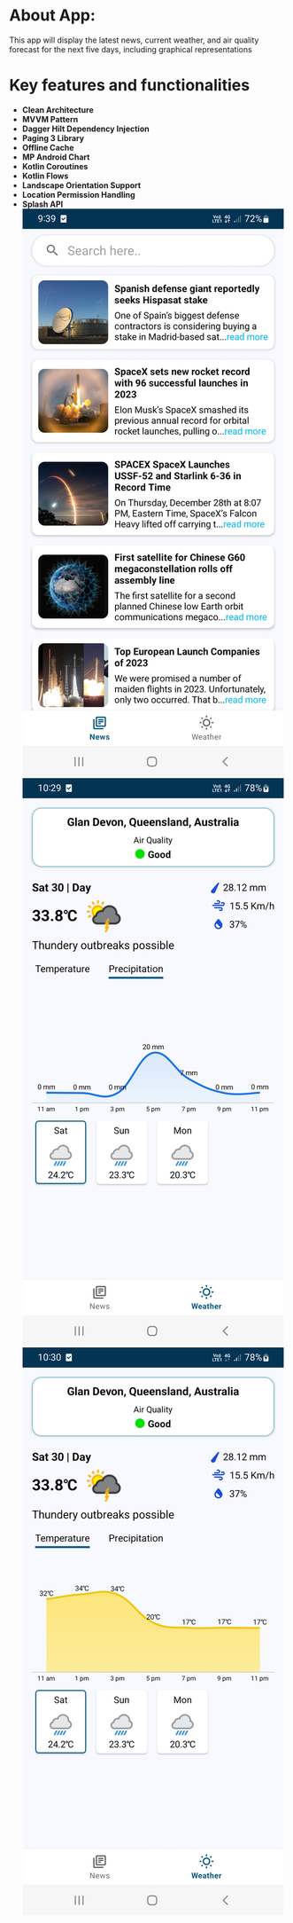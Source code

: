 # About App:
This app will display the latest news, current weather, and air quality forecast for the next five days, including graphical representations

# Key features and functionalities
* **Clean Architecture**
* **MVVM Pattern**
* **Dagger Hilt Dependency Injection**
* **Paging 3 Library**
* **Offline Cache**
* **MP Android Chart**
* **Kotlin Coroutines**
* **Kotlin Flows**
* **Landscape Orientation Support**
* **Location Permission Handling**
* **Splash API**
![Screen 1](https://github.com/Aravindansa/my-news-android-app/blob/main/screen%20shots/Screenshot_20231230-093952_My%20News.jpg) ![Screen 2](https://github.com/Aravindansa/my-news-android-app/blob/main/screen%20shots/Screenshot_20231230-102949_My%20News.jpg)
![Screen 3](https://github.com/Aravindansa/my-news-android-app/blob/main/screen%20shots/Screenshot_20231230-103000_My%20News.jpg)
